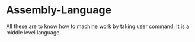 # Assembly-Language
All these are to know how to machine work by taking user command. It is a middle level language.
